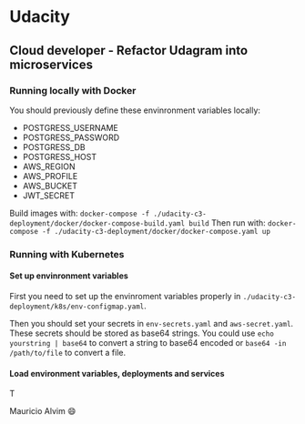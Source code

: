 # Udacity
## Cloud developer - Refactor Udagram into microservices

### Running locally with Docker

You should previously define these envinronment variables locally:
  - POSTGRESS_USERNAME
  - POSTGRESS_PASSWORD
  - POSTGRESS_DB
  - POSTGRESS_HOST
  - AWS_REGION
  - AWS_PROFILE
  - AWS_BUCKET
  - JWT_SECRET

Build images with:
`docker-compose -f ./udacity-c3-deployment/docker/docker-compose-build.yaml build`
Then run with:
`docker-compose -f ./udacity-c3-deployment/docker/docker-compose.yaml up`

### Running with Kubernetes

#### Set up envinronment variables

First you need to set up the envinroment variables properly in
`./udacity-c3-deployment/k8s/env-configmap.yaml`.

Then you should set your secrets in `env-secrets.yaml` and `aws-secret.yaml`.
These secrets should be stored as base64 strings. You could use `echo yourstring | base64` to
convert a string to base64 encoded or `base64 -in /path/to/file` to convert a file.

#### Load environment variables, deployments and services

T

Mauricio Alvim :smile: